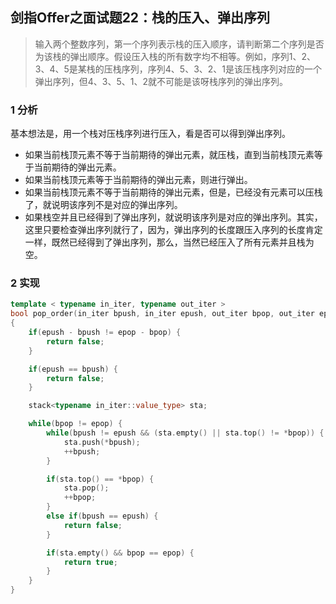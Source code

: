 ## 剑指Offer之面试题22：栈的压入、弹出序列

> 输入两个整数序列，第一个序列表示栈的压入顺序，请判断第二个序列是否为该栈的弹出顺序。假设压入栈的所有数字均不相等。例如，序列1、2、3、4、5是某栈的压栈序列，序列4、5、3、2、1是该压栈序列对应的一个弹出序列，但4、3、5、1、2就不可能是该呀栈序列的弹出序列。

### 1 分析

基本想法是，用一个栈对压栈序列进行压入，看是否可以得到弹出序列。

* 如果当前栈顶元素不等于当前期待的弹出元素，就压栈，直到当前栈顶元素等于当前期待的弹出元素。
* 如果当前栈顶元素等于当前期待的弹出元素，则进行弹出。
* 如果当前栈顶元素不等于当前期待的弹出元素，但是，已经没有元素可以压栈了，就说明该序列不是对应的弹出序列。
* 如果栈空并且已经得到了弹出序列，就说明该序列是对应的弹出序列。其实，这里只要检查弹出序列就行了，因为，弹出序列的长度跟压入序列的长度肯定一样，既然已经得到了弹出序列，那么，当然已经压入了所有元素并且栈为空。

### 2 实现

``` C++
template < typename in_iter, typename out_iter >
bool pop_order(in_iter bpush, in_iter epush, out_iter bpop, out_iter epop)
{
	if(epush - bpush != epop - bpop) {
		return false;
	}

	if(epush == bpush) {
		return false;
	}

	stack<typename in_iter::value_type> sta;

	while(bpop != epop) {
		while(bpush != epush && (sta.empty() || sta.top() != *bpop)) {
			sta.push(*bpush);
			++bpush;
		}

		if(sta.top() == *bpop) {
			sta.pop();
			++bpop;
		}
		else if(bpush == epush) {
			return false;
		}

		if(sta.empty() && bpop == epop) {
			return true;
		}
	}
}
```
